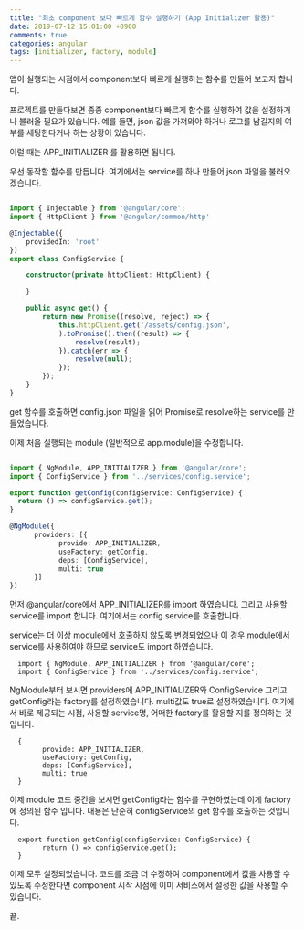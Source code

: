 ```yaml
---
title: "최초 component 보다 빠르게 함수 실행하기 (App Initializer 활용)"
date: 2019-07-12 15:01:00 +0900
comments: true
categories: angular
tags: [initializer, factory, module]
---
```



앱이 실행되는 시점에서 component보다 빠르게 실행하는 함수를 만들어 보고자 합니다.

프로젝트를 만들다보면 종종 component보다 빠르게 함수를 실행하여 값을 설정하거나 불러올 필요가 있습니다.
예를 들면, json 값을 가져와야 하거나 로그를 남길지의 여부를 세팅한다거나 하는 상황이 있습니다.

이럴 때는 APP_INITIALIZER 를 활용하면 됩니다.

우선 동작할 함수를 만듭니다. 여기에서는 service를 하나 만들어 json 파일을 불러오겠습니다.

```ts

import { Injectable } from '@angular/core';
import { HttpClient } from '@angular/common/http' 

@Injectable({
    providedIn: 'root'
})
export class ConfigService {

    constructor(private httpClient: HttpClient) {

    }

    public async get() {
        return new Promise((resolve, reject) => {
            this.httpClient.get('/assets/config.json',   
            ).toPromise().then((result) => {
                resolve(result);
            }).catch(err => {
                resolve(null);
            });
        });
    }
}

```

get 함수를 호출하면 config.json 파일을 읽어 Promise로 resolve하는 service를 만들었습니다.





이제 처음 실행되는 module (일반적으로 app.module)을 수정합니다.


```ts

import { NgModule, APP_INITIALIZER } from '@angular/core';
import { ConfigService } from '../services/config.service';

export function getConfig(configService: ConfigService) {
  return () => configService.get();
}

@NgModule({
      providers: [{
            provide: APP_INITIALIZER,
            useFactory: getConfig,
            deps: [ConfigService],
            multi: true
      }]
})

```

먼저 @angular/core에서 APP_INITIALIZER를 import 하였습니다.
그리고 사용할 service를 import 합니다. 여기에서는 config.service를 호출합니다.

service는 더 이상 module에서 호출하지 않도록 변경되었으나 이 경우 module에서 service를 사용하여야 하므로 service도 import 하였습니다.


      import { NgModule, APP_INITIALIZER } from '@angular/core';
      import { ConfigService } from '../services/config.service';


NgModule부터 보시면 providers에 APP_INITIALIZER와 ConfigService 그리고 getConfig라는 factory를 설정하였습니다. multi값도 true로 설정하였습니다.
여기에서 바로 제공되는 시점, 사용할 service명, 어떠한 factory를 활용할 지를 정의하는 것입니다.

      {
            provide: APP_INITIALIZER,
            useFactory: getConfig,
            deps: [ConfigService],
            multi: true
      }


이제 module 코드 중간을 보시면 getConfig라는 함수를 구현하였는데 이게 factory에 정의된 함수 입니다.
내용은 단순히 configService의 get 함수를 호출하는 것입니다.

      export function getConfig(configService: ConfigService) {
            return () => configService.get();
      }


이제 모두 설정되었습니다. 코드를 조금 더 수정하여 component에서 값을 사용할 수 있도록 수정한다면 component 시작 시점에 이미 서비스에서 설정한 값을 사용할 수 있습니다.

끝.